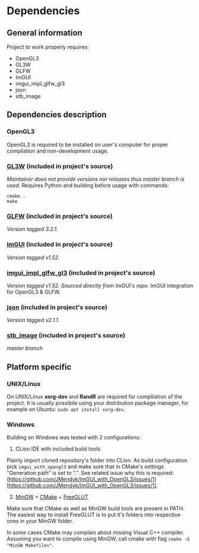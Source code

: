 # Dependencies


## General information 

Project to work properly requires:
- OpenGL3
- GL3W
- GLFW
- ImGUI
- imgui\_impl\_glfw\_gl3
- json
- stb_image

## Dependencies description

### OpenGL3
OpenGL3 is required to be installed on user's computer for proper compilation and non-development usage.

### [GL3W](https://github.com/skaslev/gl3w) (included in project's source)
*Maintainer does not provide versions nor releases thus master branch is used.*
Requires Python and building before usage with commands:
```
cmake .
make
```

### [GLFW](https://github.com/glfw/glfw) (included in project's source)
*Version tagged 3.2.1.*

### [ImGUI](https://github.com/ocornut/imgui) (included in project's source)
*Version tagged v1.52.*

### [imgui\_impl\_glfw\_gl3](https://github.com/ocornut/imgui) (included in project's source)
*Version tagged v1.52. Sourced directly from ImGUI's repo.*
ImGUI integration for OpenGL3 & GLFW.

### [json](https://github.com/nlohmann/json) (included in project's source)
*Version tagged v2.1.1.*

### [stb_image](https://github.com/nothings/stb/blob/master/stb_image.h) (included in project's source)
*master branch*

## Platform specific

### UNIX/Linux

On UNIX/Linux **xorg-dev** and **RandR** are required for complilation of the project.
It is usually possibile using your distribution package manager, for example on Ubuntu: `sudo apt install xorg-dev`.


### Windows

Building on Windows was tested with 2 configurations:

1. CLion IDE with included build tools

Plainly import cloned repository's folder into CLion. As build configuration pick `imgui_with_opengl3` and make sure that in CMake's settings "Generation path" is set to ".". See related issue why this is required: (https://github.com/JMendyk/ImGUI_with_OpenGL3/issues/1)[https://github.com/JMendyk/ImGUI_with_OpenGL3/issues/1].

2. [MinGW](http://www.mingw.org/) + [CMake](https://cmake.org/) + [FreeGLUT](https://www.transmissionzero.co.uk/software/freeglut-devel/)

Make sure that CMake as well as MinGW build tools are present in PATH. The easiest way to install FreeGLUT is to put it's folders into respective ones in your MinGW folder. 

In some cases CMake may complain about missing Visual C++ compiler. Assuming you want to compile using MinGW, call cmake with flag `cmake -G "MinGW Makefiles"`.